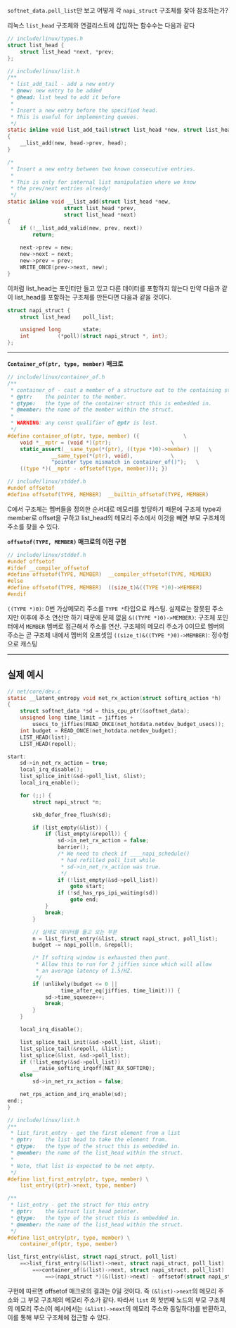 

`softnet_data.poll_list`만 보고 어떻게 각 `napi_struct` 구조체를 찾아 참조하는가?

리눅스 `list_head` 구조체와 연결리스트에 삽입하는 함수수는 다음과 같다
```c
// include/linux/types.h
struct list_head {
    struct list_head *next, *prev;
};

// include/linux/list.h
/**
 * list_add_tail - add a new entry
 * @new: new entry to be added
 * @head: list head to add it before
 *
 * Insert a new entry before the specified head.
 * This is useful for implementing queues.
 */
static inline void list_add_tail(struct list_head *new, struct list_head *head)
{
    __list_add(new, head->prev, head);
}

/*
 * Insert a new entry between two known consecutive entries.
 *
 * This is only for internal list manipulation where we know
 * the prev/next entries already!
 */
static inline void __list_add(struct list_head *new,
                  struct list_head *prev,
                  struct list_head *next)
{
    if (!__list_add_valid(new, prev, next))
        return;
  
    next->prev = new;
    new->next = next;
    new->prev = prev;
    WRITE_ONCE(prev->next, new);
}
```
이처럼 list_head는 포인터만 들고 있고 다른 데이터를 포함하지 않는다
만약 다음과 같이 list_head를 포함하는 구조체를 만든다면 다음과 같을 것이다.
```c
struct napi_struct {
	struct list_head	poll_list;

	unsigned long		state;
	int			(*poll)(struct napi_struct *, int);
};
```

---
**`Container_of(ptr, type, member)` 매크로**
```c
// include/linux/container_of.h
/**
 * container_of - cast a member of a structure out to the containing structure
 * @ptr:    the pointer to the member.
 * @type:   the type of the container struct this is embedded in.
 * @member: the name of the member within the struct.
 *
 * WARNING: any const qualifier of @ptr is lost.
 */
#define container_of(ptr, type, member) ({              \
    void *__mptr = (void *)(ptr);                   \
    static_assert(__same_type(*(ptr), ((type *)0)->member) ||   \
              __same_type(*(ptr), void),            \
              "pointer type mismatch in container_of()");   \
    ((type *)(__mptr - offsetof(type, member))); })

// include/linux/stddef.h
#undef offsetof
#define offsetof(TYPE, MEMBER)  __builtin_offsetof(TYPE, MEMBER)


```
C에서 구조체는 멤버들을 정의한 순서대로 메모리를 할당하기 때문에 구조체 type과 member로 offset을 구하고 list_head의 메모리 주소에서 이것을 빼면 부모 구조체의 주소를 찾을 수 있다.

**`offsetof(TYPE, MEMBER)` 매크로의 이전 구현**
```c
// include/linux/stddef.h
#undef offsetof
#ifdef __compiler_offsetof
#define offsetof(TYPE, MEMBER)	__compiler_offsetof(TYPE, MEMBER)
#else
#define offsetof(TYPE, MEMBER)	((size_t)&((TYPE *)0)->MEMBER)
#endif
```
`((TYPE *)0)`: 0번 가상메모리 주소를 `TYPE *`타입으로 캐스팅. 실제로는 잘못된 주소지만 이후에 주소 연산만 하기 때문에 문제 없음
`&((TYPE *)0)->MEMBER)`: 구조체 포인터에서 `MEMBER` 멤버로 접근해서 주소를 연산. 구조체의 메모리 주소가 0이므로 멤버의 주소는 곧 구조체 내에서 멤버의 오프셋임
`((size_t)&((TYPE *)0)->MEMBER)`: 정수형으로 캐스팅

---
## 실제 예시
```c
// net/core/dev.c
static __latent_entropy void net_rx_action(struct softirq_action *h)
{
	struct softnet_data *sd = this_cpu_ptr(&softnet_data);
	unsigned long time_limit = jiffies +
		usecs_to_jiffies(READ_ONCE(net_hotdata.netdev_budget_usecs));
	int budget = READ_ONCE(net_hotdata.netdev_budget);
	LIST_HEAD(list);
	LIST_HEAD(repoll);

start:
	sd->in_net_rx_action = true;
	local_irq_disable();
	list_splice_init(&sd->poll_list, &list);
	local_irq_enable();

	for (;;) {
		struct napi_struct *n;

		skb_defer_free_flush(sd);

		if (list_empty(&list)) {
			if (list_empty(&repoll)) {
				sd->in_net_rx_action = false;
				barrier();
				/* We need to check if ____napi_schedule()
				 * had refilled poll_list while
				 * sd->in_net_rx_action was true.
				 */
				if (!list_empty(&sd->poll_list))
					goto start;
				if (!sd_has_rps_ipi_waiting(sd))
					goto end;
			}
			break;
		}

		// 실제로 데이터를 들고 오는 부분
		n = list_first_entry(&list, struct napi_struct, poll_list);
		budget -= napi_poll(n, &repoll);

		/* If softirq window is exhausted then punt.
		 * Allow this to run for 2 jiffies since which will allow
		 * an average latency of 1.5/HZ.
		 */
		if (unlikely(budget <= 0 ||
			     time_after_eq(jiffies, time_limit))) {
			sd->time_squeeze++;
			break;
		}
	}

	local_irq_disable();

	list_splice_tail_init(&sd->poll_list, &list);
	list_splice_tail(&repoll, &list);
	list_splice(&list, &sd->poll_list);
	if (!list_empty(&sd->poll_list))
		__raise_softirq_irqoff(NET_RX_SOFTIRQ);
	else
		sd->in_net_rx_action = false;

	net_rps_action_and_irq_enable(sd);
end:;
}
```

```c
// include/linux/list.h
/**
 * list_first_entry - get the first element from a list
 * @ptr:	the list head to take the element from.
 * @type:	the type of the struct this is embedded in.
 * @member:	the name of the list_head within the struct.
 *
 * Note, that list is expected to be not empty.
 */
#define list_first_entry(ptr, type, member) \
	list_entry((ptr)->next, type, member)

/**
 * list_entry - get the struct for this entry
 * @ptr:    the &struct list_head pointer.
 * @type:   the type of the struct this is embedded in.
 * @member: the name of the list_head within the struct.
 */
#define list_entry(ptr, type, member) \
    container_of(ptr, type, member)
```

```c 
list_first_entry(&list, struct napi_struct, poll_list)
	==>list_first_entry(&(list)->next, struct napi_struct, poll_list)
		==>container_of(&(list)->next, struct napi_struct, poll_list)
			==>(napi_struct *)(&(list)->next) - offsetof(struct napi_struct, poll_list)
```
구현에 따르면 offsetof 매크로의 결과는 0일 것이다. 즉 `(&list)->next`의 메모리 주소와 그 부모 구조체의 메모리 주소가 같다. 
따라서 `list` 의 첫번째 노드의 부모 구조체의 메모리 주소(이 예시에서는 `(&list)->next`의 메모리 주소와 동일하다)를 반환하고, 이를 통해 부모 구조체에 접근할 수 있다. 